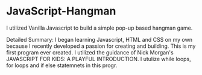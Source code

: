 # JavaScript-Hangman
I utilized Vanilla Javascript to build a simple pop-up based hangman game.

Detailed Summary:
I began learning Javascript, HTML and CSS on my own because I recently developed a passion for creating and building. This is my first program ever created. I utilized the guidance of Nick Morgan's JAVASCRIPT FOR KIDS: A PLAYFUL INTRODUCTION. I utulize while loops, for loops and if else statemnets in this progr.
